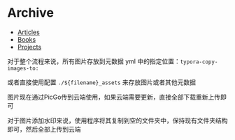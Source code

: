 # Archive

- [Articles](./Articles/README.md)
- [Books](./Books/README.md)
- [Projects](./Projects/README.md)

对于整个流程来说，所有图片存放到元数据 yml 中的指定位置：`typora-copy-images-to:` 

或者直接使用配置 `./${filename}_assets` 来存放图片或者其他元数据

图片现在通过PicGo传到云端使用，如果云端需要更新，直接全部下载重新上传即可

对于图片添加水印来说，使用程序将其复制到空的文件夹中，保持现有文件夹结构即可，然后全部上传到云端
